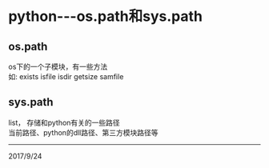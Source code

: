 # python---os.path和sys.path

## os.path
os下的一个子模块，有一些方法  
如: exists isfile isdir getsize samfile  

## sys.path  
list， 存储和python有关的一些路径  
当前路径、python的dll路径、第三方模块路径等  


---
2017/9/24  

